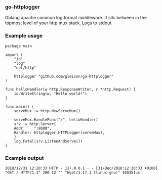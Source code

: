 ### go-httplogger

Golang apache common log format middleware. It sits between in the topmost level of your http mux stack. Logs to stdout.

### Example usage

	package main

	import (
	    "io"
	    "log"
	    "net/http"

	    httplogger "github.com/gleicon/go-httplogger"
	)

	func helloHandler(w http.ResponseWriter, r *http.Request) {
	    io.WriteString(w, "Hello world!")
	}

	func main() {
	    serveMux := http.NewServeMux()

	    serveMux.HandleFunc("/", helloHandler)
	    srv := http.Server{
		Addr:    ":8080",
		Handler: httplogger.HTTPLogger(serveMux),
	    }
	    log.Fatal(srv.ListenAndServe())
	}

 
### Example output

	2018/12/31 12:20:33 HTTP - 127.0.0.1 - - [31/Dec/2018:12:20:33 +0100] "GET / HTTP/1.1" 200 12 "" "Wget/1.17.1 (linux-gnu)" 100351us
